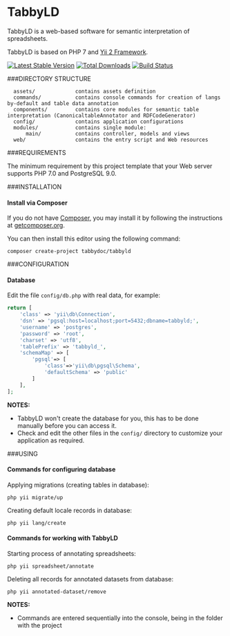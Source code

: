 # TabbyLD

TabbyLD is a web-based software for semantic interpretation of spreadsheets.

TabbyLD is based on PHP 7 and [Yii 2 Framework](http://www.yiiframework.com/).


[![Latest Stable Version](https://img.shields.io/packagist/v/yiisoft/yii2-app-basic.svg)](https://packagist.org/packages/yiisoft/yii2-app-basic)
[![Total Downloads](https://img.shields.io/packagist/dt/yiisoft/yii2-app-basic.svg)](https://packagist.org/packages/yiisoft/yii2-app-basic)
[![Build Status](https://travis-ci.org/yiisoft/yii2-app-basic.svg?branch=master)](https://travis-ci.org/yiisoft/yii2-app-basic)


###DIRECTORY STRUCTURE

      assets/             contains assets definition
      commands/           contains console commands for creation of langs by-default and table data annotation
      components/         contains core modules for semantic table interpretation (CanonicaltableAnnotator and RDFCodeGenerator)
      config/             contains application configurations
      modules/            contains single module:
          main/           contains controller, models and views
      web/                contains the entry script and Web resources


###REQUIREMENTS

The minimum requirement by this project template that your Web server supports PHP 7.0 and PostgreSQL 9.0.


###INSTALLATION

#### Install via Composer

If you do not have [Composer](http://getcomposer.org/), you may install it by following the instructions
at [getcomposer.org](http://getcomposer.org/doc/00-intro.md#installation-nix).

You can then install this editor using the following command:

~~~
composer create-project tabbydoc/tabbyld
~~~


###CONFIGURATION

#### Database

Edit the file `config/db.php` with real data, for example:

```php
return [
    'class' => 'yii\db\Connection',
    'dsn' => 'pgsql:host=localhost;port=5432;dbname=tabbyld;',
    'username' => 'postgres',
    'password' => 'root',
    'charset' => 'utf8',
    'tablePrefix' => 'tabbyld_',
    'schemaMap' => [
        'pgsql'=> [
            'class'=>'yii\db\pgsql\Schema',
            'defaultSchema' => 'public'
        ]
    ],
];
```

**NOTES:**
- TabbyLD won't create the database for you, this has to be done manually before you can access it.
- Check and edit the other files in the `config/` directory to customize your application as required.

###USING

#### Commands for configuring database

Applying migrations (creating tables in database):
~~~
php yii migrate/up
~~~
Creating default locale records in database:
~~~
php yii lang/create
~~~


#### Commands for working with TabbyLD

Starting process of annotating spreadsheets:
~~~
php yii spreadsheet/annotate
~~~

Deleting all records for annotated datasets from database:
~~~
php yii annotated-dataset/remove
~~~

**NOTES:**
- Commands are entered sequentially into the console, being in the folder with the project